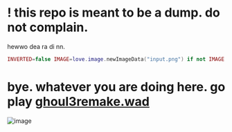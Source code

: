 # ! this repo is meant to be a dump. __do not__ complain.

hewwo dea ra di nn.
```lua
INVERTED=false IMAGE=love.image.newImageData("input.png") if not IMAGE then error("IMAGE WASN'T LOADED!")end CHARS={"A","V","H","X","O","1","/","?",":","}","+","-","$","#","!"}ROWS={}for a=1,IMAGE:getHeight()do ROWS[a]=""for b=1,IMAGE:getWidth()do R,G,B=IMAGE:getPixel(b-1,a-1)AVG=(R+G+B)/3 CHAR_INDEX=math.floor((#CHARS-1)*(AVG/255)+1)ASCII=CHARS[CHAR_INDEX]ROWS[a]=ROWS[a]..ASCII end end for a=1,#ROWS do print(ROWS[a])end FILENAME = 'ASCII.txt'love.filesystem.remove(FILENAME)file=love.filesystem.newFile(FILENAME)for a=1,#ROWS dofile:open('a')file:write(ROWS[a].."\n")file:close()end
```
# bye. whatever you are doing here. go play [ghoul3remake.wad](https://download1979.mediafire.com/w76roqof0tmg6EkJf1W59DGJI13MDuOUMhVg_Id1R-3w3eMdOPvXWtuNqDmknam4g0z3vqEjKB2US_SiDC2PWeqITZWrNPWRB_gAgc9h1jXynZpUoMm0TP-m9DjJjem4uX_U7RXadqaMiuuSCWVBFzwTVEEbrw1n2bWIoaiclZorFk4/ipsyc8bvco21450/Ghouls+Forest.7z)
![image](https://youwilldie.neocities.org/image-9986793.png)
